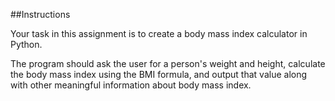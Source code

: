 ##Instructions 

Your task in this assignment is to create a body mass index calculator in Python.  

The program should ask the user for a person's weight and height, calculate the body mass index using the BMI formula, and output that value along with other meaningful information about body mass index.